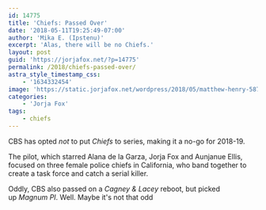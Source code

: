 ```yaml
---
id: 14775
title: 'Chiefs: Passed Over'
date: '2018-05-11T19:25:49-07:00'
author: 'Mika E. (Ipstenu)'
excerpt: 'Alas, there will be no Chiefs.'
layout: post
guid: 'https://jorjafox.net/?p=14775'
permalink: /2018/chiefs-passed-over/
astra_style_timestamp_css:
    - '1634332454'
image: 'https://static.jorjafox.net/wordpress/2018/05/matthew-henry-58760-unsplash.jpg'
categories:
    - 'Jorja Fox'
tags:
    - chiefs
---
```


CBS has opted <em>not</em> to put <em>Chiefs</em> to series, making it a no-go for 2018-19.

The pilot, which starred Alana de la Garza, Jorja Fox and Aunjanue Ellis, focused on three female police chiefs in California, who band together to create a task force and catch a serial killer.

Oddly, CBS also passed on a <em>Cagney &amp; Lacey</em> reboot, but picked up <em>Magnum PI</em>. Well. Maybe it's not that odd